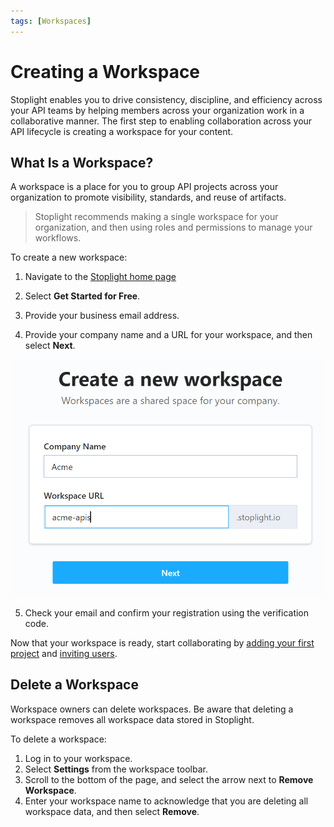 ```yaml
---
tags: [Workspaces]
---
```


# Creating a Workspace

Stoplight enables you to drive consistency, discipline, and efficiency across your API teams by helping members across your organization work in a collaborative manner. The first step to enabling collaboration across your API lifecycle is creating a workspace for your content.

## What Is a Workspace?

A workspace is a place for you to group API projects across your organization to promote visibility, standards, and reuse of artifacts.

> Stoplight recommends making a single workspace for your organization, and then using roles and permissions to manage your workflows.

To create a new workspace:

1. Navigate to the [Stoplight home page](https://stoplight.io/)

2. Select **Get Started for Free**.

3. Provide your business email address.

4. Provide your company name and a URL for your workspace, and then select **Next**.

<!-- focus: center -->
![Create a Workspace](../assets/images/create-workspace.png)

5. Check your email and confirm your registration using the verification code.

Now that your workspace is ready, start collaborating by [adding your first project](b.adding-projects.md) and [inviting users](d.inviting-your-team.md).


## Delete a Workspace

Workspace owners can delete workspaces. Be aware that deleting a workspace removes all workspace data stored in Stoplight.

To delete a workspace:

1. Log in to your workspace.
2. Select **Settings** from the workspace toolbar.
3. Scroll to the bottom of the page, and select the arrow next to **Remove Workspace**.
4. Enter your workspace name to acknowledge that you are deleting all workspace data, and then select **Remove**.
